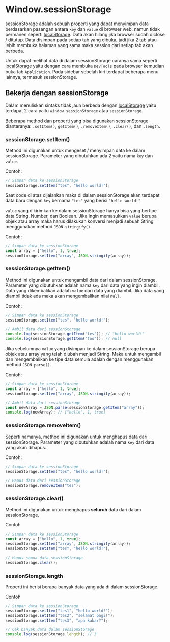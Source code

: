 # Window.sessionStorage

sessionStorage adalah sebuah properti yang dapat menyimpan data berdasarkan pasangan antara `key` dan `value` di browser web. namun tidak permanen seperti [localStorage](https://github.com/bellshade/Javascript/tree/main/learn/Web_Api/localStorage).  Data akan hilang jika browser sudah diclose / ditutup. Data disimpan pada setiap tab yang dibuka, jadi jika 2 tab atau lebih membuka halaman yang sama maka session dari setiap tab akan berbeda.

Untuk dapat melihat data di dalam sessionStorage caranya sama seperti [localStorage](https://github.com/bellshade/Javascript/tree/main/learn/Web_Api/localStorage) yaitu dengan cara membuka `DevTools` pada browser kemudian buka tab `Application`. Pada sidebar sebelah kiri terdapat beberapa menu lainnya, termasuk sessionStorage.

## Bekerja dengan sessionStorage

Dalam menuliskan sintaks tidak jauh berbeda dengan [localStorage](https://github.com/bellshade/Javascript/tree/main/learn/Web_Api/localStorage) yaitu terdapat 2 cara yaitu `window.sessionStorage` atau `sessionStorage`.

Beberapa method dan properti yang bisa digunakan sessionStorage diantaranya: `.setItem()`, `getItem()`, `.removeItem()`, `.clear()`, dan `.length`.

### sessionStorage.setItem()

Method ini digunakan untuk mengeset / menyimpan data ke dalam sessionStorage. Parameter yang dibutuhkan ada 2 yaitu nama `key` dan `value`.

Contoh:
```js
// Simpan data ke sessionStorage
sessionStorage.setItem("tes", "hello world!");
```
Saat code di atas dijalankan maka di dalam sessionStorage akan terdapat data baru dengan `key` bernama `"tes"` yang berisi `"hello world!"`.

`value` yang dikirimkan ke dalam sessionStorage hanya bisa yang bertipe data String, Number, dan Boolean.
Jika ingin memasukkan `value` berupa objek atau array maka harus dilakukan konversi menjadi sebuah String menggunakan method `JSON.stringify()`.

Contoh:
```js
// Simpan data ke sessionStorage
const array = ["hello", 1, true];
sessionStorage.setItem("array", JSON.stringify(array));
```

### sessionStorage.getItem()

Method ini digunakan untuk mengambil data dari dalam sessionStorage. Parameter yang dibutuhkan adalah nama `key` dari data yang ingin diambil. Data yang dikembalikan adalah `value` dari data yang diambil. Jika data yang diambil tidak ada maka akan mengembalikan nilai `null`.

Contoh:
```js
// Simpan data ke sessionStorage
sessionStorage.setItem("tes", "hello world!");

// Ambil data dari sessionStorage
console.log(sessionStorage.getItem("tes")); // "hello world!"
console.log(sessionStorage.getItem("foo")); // null
```

Jika sebelumnya `value` yang disimpan ke dalam sessionStorage berupa objek atau array yang telah diubah menjadi String. Maka untuk mengambil dan mengembalikan ke tipe data semula adalah dengan menggunakan method `JSON.parse()`.

Contoh:
```js
// Simpan data ke sessionStorage
const array = ["hello", 1, true];
sessionStorage.setItem("array", JSON.stringify(array));

// Ambil data dari sessionStorage
const newArray = JSON.parse(sessionStorage.getItem("array"));
console.log(newArray); // ["hello", 1, true]
```

### sessionStorage.removeItem()

Seperti namanya, method ini digunakan untuk menghapus data dari sessionStorage. Parameter yang dibutuhkan adalah nama `key` dari data yang akan dihapus.

Contoh:
```js
// Simpan data ke sessionStorage
sessionStorage.setItem("tes", "hello world!");

// Hapus data dari sessionStorage
sessionStorage.removeItem("tes");
```

### sessionStorage.clear()

Method ini digunakan untuk menghapus **seluruh** data dari dalam sessionStorage.

Contoh
```js
// Simpan data ke sessionStorage
const array = ["hello", 1, true];
sessionStorage.setItem("array", JSON.stringify(array));
sessionStorage.setItem("tes", "hello world!");

// Hapus semua data sessionStorage
sessionStorage.clear();
```

### sessionStorage.length

Properti ini berisi berapa banyak data yang ada di dalam sessionStorage.

Contoh
```js
// Simpan data ke sessionStorage
sessionStorage.setItem("tes1", "hello world!");
sessionStorage.setItem("tes2", "selamat pagi!");
sessionStorage.setItem("tes3", "apa kabar?");

// Cek banyak data dalam sessionStorage
console.log(sessionStorage.length); // 3
```
